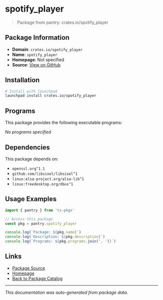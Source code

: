 # spotify_player

> Package from pantry: crates.io/spotify_player

## Package Information

- **Domain**: `crates.io/spotify_player`
- **Name**: `spotify_player`
- **Homepage**: Not specified
- **Source**: [View on GitHub](https://github.com/pkgxdev/pantry/tree/main/projects/crates.io/spotify_player/package.yml)

## Installation

```bash
# Install with launchpad
launchpad install crates.io/spotify_player
```

## Programs

This package provides the following executable programs:

*No programs specified*

## Dependencies

This package depends on:

- `openssl.org^1.1`
- `github.com/libsixel/libsixel^1`
- `linux:alsa-project.org/alsa-lib^1`
- `linux:freedesktop.org/dbus^1`

## Usage Examples

```typescript
import { pantry } from 'ts-pkgx'

// Access this package
const pkg = pantry.spotify_player

console.log(`Package: ${pkg.name}`)
console.log(`Description: ${pkg.description}`)
console.log(`Programs: ${pkg.programs.join(', ')}`)
```

## Links

- [Package Source](https://github.com/pkgxdev/pantry/tree/main/projects/crates.io/spotify_player/package.yml)
- [Homepage](#)
- [Back to Package Catalog](../../../package-catalog.md)

---

*This documentation was auto-generated from package data.*
